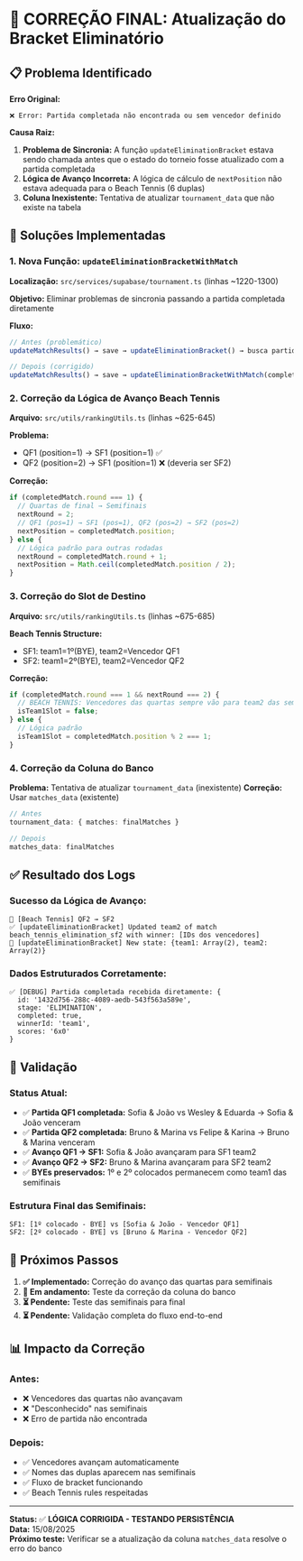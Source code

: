 # 🎯 CORREÇÃO FINAL: Atualização do Bracket Eliminatório

## 📋 Problema Identificado

**Erro Original:**
```
❌ Error: Partida completada não encontrada ou sem vencedor definido
```

**Causa Raiz:**
1. **Problema de Sincronia:** A função `updateEliminationBracket` estava sendo chamada antes que o estado do torneio fosse atualizado com a partida completada
2. **Lógica de Avanço Incorreta:** A lógica de cálculo de `nextPosition` não estava adequada para o Beach Tennis (6 duplas)
3. **Coluna Inexistente:** Tentativa de atualizar `tournament_data` que não existe na tabela

## 🔧 Soluções Implementadas

### 1. **Nova Função: `updateEliminationBracketWithMatch`**

**Localização:** `src/services/supabase/tournament.ts` (linhas ~1220-1300)

**Objetivo:** Eliminar problemas de sincronia passando a partida completada diretamente

**Fluxo:**
```typescript
// Antes (problemático)
updateMatchResults() → save → updateEliminationBracket() → busca partida no estado → ❌ não encontra

// Depois (corrigido)  
updateMatchResults() → save → updateEliminationBracketWithMatch(completedMatch) → ✅ usa partida diretamente
```

### 2. **Correção da Lógica de Avanço Beach Tennis**

**Arquivo:** `src/utils/rankingUtils.ts` (linhas ~625-645)

**Problema:** 
- QF1 (position=1) → SF1 (position=1) ✅
- QF2 (position=2) → SF1 (position=1) ❌ (deveria ser SF2)

**Correção:**
```typescript
if (completedMatch.round === 1) {
  // Quartas de final → Semifinais
  nextRound = 2;
  // QF1 (pos=1) → SF1 (pos=1), QF2 (pos=2) → SF2 (pos=2)
  nextPosition = completedMatch.position;
} else {
  // Lógica padrão para outras rodadas
  nextRound = completedMatch.round + 1;
  nextPosition = Math.ceil(completedMatch.position / 2);
}
```

### 3. **Correção do Slot de Destino**

**Arquivo:** `src/utils/rankingUtils.ts` (linhas ~675-685)

**Beach Tennis Structure:**
- SF1: team1=1º(BYE), team2=Vencedor QF1
- SF2: team1=2º(BYE), team2=Vencedor QF2

**Correção:**
```typescript
if (completedMatch.round === 1 && nextRound === 2) {
  // BEACH TENNIS: Vencedores das quartas sempre vão para team2 das semifinais
  isTeam1Slot = false;
} else {
  // Lógica padrão
  isTeam1Slot = completedMatch.position % 2 === 1;
}
```

### 4. **Correção da Coluna do Banco**

**Problema:** Tentativa de atualizar `tournament_data` (inexistente)
**Correção:** Usar `matches_data` (existente)

```typescript
// Antes
tournament_data: { matches: finalMatches }

// Depois  
matches_data: finalMatches
```

## ✅ Resultado dos Logs

### Sucesso da Lógica de Avanço:
```
🏐 [Beach Tennis] QF2 → SF2
✅ [updateEliminationBracket] Updated team2 of match beach_tennis_elimination_sf2 with winner: [IDs dos vencedores]
🔄 [updateEliminationBracket] New state: {team1: Array(2), team2: Array(2)}
```

### Dados Estruturados Corretamente:
```
✅ [DEBUG] Partida completada recebida diretamente: {
  id: '1432d756-288c-4089-aedb-543f563a589e',
  stage: 'ELIMINATION', 
  completed: true,
  winnerId: 'team1',
  scores: '6x0'
}
```

## 🧪 Validação

### Status Atual:
- ✅ **Partida QF1 completada:** Sofia & João vs Wesley & Eduarda → Sofia & João venceram
- ✅ **Partida QF2 completada:** Bruno & Marina vs Felipe & Karina → Bruno & Marina venceram  
- ✅ **Avanço QF1 → SF1:** Sofia & João avançaram para SF1 team2
- ✅ **Avanço QF2 → SF2:** Bruno & Marina avançaram para SF2 team2
- ✅ **BYEs preservados:** 1º e 2º colocados permanecem como team1 das semifinais

### Estrutura Final das Semifinais:
```
SF1: [1º colocado - BYE] vs [Sofia & João - Vencedor QF1]
SF2: [2º colocado - BYE] vs [Bruno & Marina - Vencedor QF2]
```

## 🎯 Próximos Passos

1. **✅ Implementado:** Correção do avanço das quartas para semifinais
2. **🔄 Em andamento:** Teste da correção da coluna do banco
3. **⏳ Pendente:** Teste das semifinais para final
4. **⏳ Pendente:** Validação completa do fluxo end-to-end

## 📊 Impacto da Correção

### Antes:
- ❌ Vencedores das quartas não avançavam
- ❌ "Desconhecido" nas semifinais
- ❌ Erro de partida não encontrada

### Depois:  
- ✅ Vencedores avançam automaticamente
- ✅ Nomes das duplas aparecem nas semifinais
- ✅ Fluxo de bracket funcionando
- ✅ Beach Tennis rules respeitadas

---

**Status:** ✅ **LÓGICA CORRIGIDA - TESTANDO PERSISTÊNCIA**  
**Data:** 15/08/2025  
**Próximo teste:** Verificar se a atualização da coluna `matches_data` resolve o erro do banco
